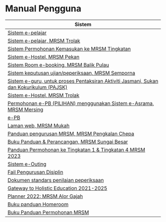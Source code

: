 # Manual Pengguna

| Sistem                                                                                                                                                                                                                                                                                               |
| ---------------------------------------------------------------------------------------------------------------------------------------------------------------------------------------------------------------------------------------------------------------------------------------------------- |
| [Sistem e-pelajar](../../../pautan/material/epelajar-mrsm.pdf)                                                                                                                                                                                                                                       |
| [Sistem e-pelajar, MRSM Trolak](../../../pautan/material/epelajar.pdf)                                                                                                                                                                                                                               |
| [Sistem Permohonan Kemasukan ke MRSM Tingkatan](../../../pautan/material/Sistem-Permohonan-MRSM.pdf)                                                                                                                                                                                                 |
| [Sistem e-Hostel, MRSM Pekan](http://tar.mrsm.edu.my/data/pelajar/asrama/borang-pb.pdf)                                                                                                                                                                                                              |
| [Sistem Room e-booking, MRSM Balik Pulau](../../../pautan/material/Sistem-Room-e-booking.pdf)                                                                                                                                                                                                        |
| [Sistem keputusan ujian/peperiksaan, MRSM Semporna](../../../pautan/material/semakan\_keputusan.pdf)                                                                                                                                                                                                 |
| [Sistem e-guru, untuk proses Pentaksiran Aktiviti Jasmani, Sukan dan Kokurikulum (PAJSK)](../../../pautan/material/eguru.pdf)                                                                                                                                                                        |
| [Sistem e-Hostel, MRSM Trolak](../../../pautan/material/E-HOSTEL.pdf)                                                                                                                                                                                                                                |
| [Permohonan e-PB (PILIHAN) menggunakan Sistem e-Asrama, MRSM Mersing](../../../pautan/material/e-PB.pdf)                                                                                                                                                                                             |
| [e-PB](../../../pautan/material/e-PB.pdf)                                                                                                                                                                                                                                                            |
| [Laman web, MRSM Mukah](../../../pautan/material/web-mukah.pdf)                                                                                                                                                                                                                                      |
| [Panduan pengurusan MRSM, MRSM Pengkalan Chepa](../../../pautan/material/pengurusan\_mrsm.pdf)                                                                                                                                                                                                       |
| [Buku Panduan & Perancangan, MRSM Sungai Besar](https://anyflip.com/mkaug/elxb/)                                                                                                                                                                                                                     |
| [Panduan Permohonan ke Tingkatan 1 & Tingkatan 4 MRSM 2023](https://www.tcer.my/wp-content/uploads/2022/09/Buku-Panduan-Permohonan-MRSM.pdf) |
| [Sistem e-Outing](https://scontent.fmkz1-2.fna.fbcdn.net/v/t1.6435-9/65607382\_3119517554732814\_2550861092335124480\_n.jpg?\_nc\_cat=105\&ccb=1-7&\_nc\_sid=8bfeb9&\_nc\_ohc=e0Kkn8w0gjEAX9GJIYr&\_nc\_ht=scontent.fmkz1-2.fna\&oh=00\_AfA3aoWeeDMzONAojWVq12RRtjisf7X6wuq7WIl3vvO-Sw\&oe=651EA102) |
|[Fail Pengurusan Disiplin](https://anyflip.com/wcwcl/hpbt/)|
|[Dokumen standars penilaian peperiksaan](https://anyflip.com/ruorr/vbql/)|
|[Gateway to Holistic Education 2021-2025](https://anyflip.com/mkaug/aizz/)|
|[Planner 2022: MRSM Alor Gajah](https://anyflip.com/vzbll/ibro)|
|[Buku panduan Homeroom](https://anyflip.com/ivqsu/nunc/)|
|[Buku Panduan Permohonan MRSM ](https://mrsm.mara.gov.my/mymrsm/Buku%20Panduan%20Permohonan%20MRSM.pdf)|